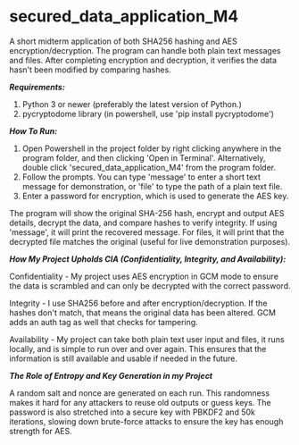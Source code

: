 # secured_data_application_M4

A short midterm application of both SHA256 hashing and AES encryption/decryption. The program can handle both plain text messages and files. After completing encryption and decryption, it verifies the data hasn't been modified by comparing hashes.

***Requirements:***
1. Python 3 or newer (preferably the latest version of Python.)
2. pycryptodome library (in powershell, use 'pip install pycryptodome')

***How To Run:***
1. Open Powershell in the project folder by right clicking anywhere in the program folder, and then clicking 'Open in Terminal'. Alternatively, double click 'secured_data_application_M4' from the program folder.
2. Follow the prompts. You can type 'message' to enter a short text message for demonstration, or 'file' to type the path of a plain text file.
3. Enter a password for encryption, which is used to generate the AES key.

The program will show the original SHA-256 hash, encrypt and output AES details, decrypt the data, and compare hashes to verify integrity. If using 'message', it will print the recovered message. For files, it will print that the decrypted file matches the original (useful for live demonstration purposes).

***How My Project Upholds CIA (Confidentiality, Integrity, and Availability):***

Confidentiality - My project uses AES encryption in GCM mode to ensure the data is scrambled and can only be decrypted with the correct password.

Integrity - I use SHA256 before and after encryption/decryption. If the hashes don't match, that means the original data has been altered. GCM adds an auth tag as well that checks for tampering.

Availability - My project can take both plain text user input and files, it runs locally, and is simple to run over and over again. This ensures that the information is still available and usable if needed in the future.

***The Role of Entropy and Key Generation in my Project***

A random salt and nonce are generated on each run. This randomness makes it hard for any attackers to reuse old outputs or guess keys. The password is also stretched into a secure key with PBKDF2 and 50k iterations, slowing down brute-force attacks to ensure the key has enough strength for AES.